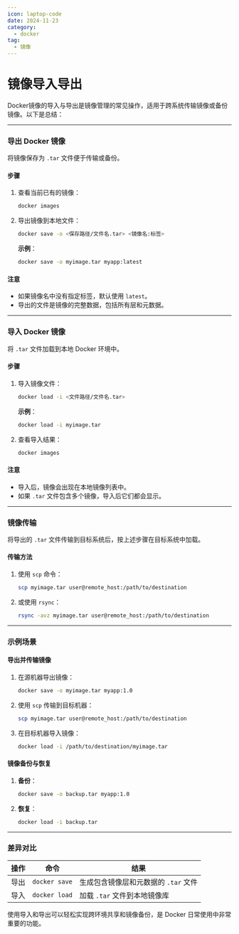```yaml
---
icon: laptop-code
date: 2024-11-23
category:
  - docker
tag:
  - 镜像
---
```

# 镜像导入导出

Docker镜像的导入与导出是镜像管理的常见操作，适用于跨系统传输镜像或备份镜像。以下是总结：  

---

<!-- more -->

### **导出 Docker 镜像**
将镜像保存为 `.tar` 文件便于传输或备份。

#### **步骤**
1. 查看当前已有的镜像：
   ```bash
   docker images
   ```
2. 导出镜像到本地文件：
   ```bash
   docker save -o <保存路径/文件名.tar> <镜像名:标签>
   ```
   **示例**：
   ```bash
   docker save -o myimage.tar myapp:latest
   ```

#### **注意**
- 如果镜像名中没有指定标签，默认使用 `latest`。
- 导出的文件是镜像的完整数据，包括所有层和元数据。

---

### **导入 Docker 镜像**
将 `.tar` 文件加载到本地 Docker 环境中。

#### **步骤**
1. 导入镜像文件：
   ```bash
   docker load -i <文件路径/文件名.tar>
   ```
   **示例**：
   ```bash
   docker load -i myimage.tar
   ```

2. 查看导入结果：
   ```bash
   docker images
   ```

#### **注意**
- 导入后，镜像会出现在本地镜像列表中。
- 如果 `.tar` 文件包含多个镜像，导入后它们都会显示。

---

### **镜像传输**
将导出的 `.tar` 文件传输到目标系统后，按上述步骤在目标系统中加载。

#### **传输方法**
1. 使用 `scp` 命令：
   ```bash
   scp myimage.tar user@remote_host:/path/to/destination
   ```
2. 或使用 `rsync`：
   ```bash
   rsync -avz myimage.tar user@remote_host:/path/to/destination
   ```

---

### **示例场景**
#### **导出并传输镜像**
1. 在源机器导出镜像：
   ```bash
   docker save -o myimage.tar myapp:1.0
   ```
2. 使用 `scp` 传输到目标机器：
   ```bash
   scp myimage.tar user@remote_host:/path/to/destination
   ```
3. 在目标机器导入镜像：
   ```bash
   docker load -i /path/to/destination/myimage.tar
   ```

#### **镜像备份与恢复**
1. **备份**：
   ```bash
   docker save -o backup.tar myapp:1.0
   ```
2. **恢复**：
   ```bash
   docker load -i backup.tar
   ```

---

### **差异对比**
| 操作   | 命令              | 结果                                   |
|--------|-------------------|----------------------------------------|
| 导出   | `docker save`     | 生成包含镜像层和元数据的 `.tar` 文件  |
| 导入   | `docker load`     | 加载 `.tar` 文件到本地镜像库          |

使用导入和导出可以轻松实现跨环境共享和镜像备份，是 Docker 日常使用中非常重要的功能。